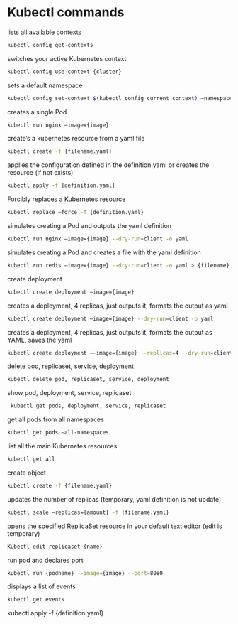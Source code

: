 # Kubectl commands


lists all available contexts
```sh
kubectl config get-contexts
```
switches your active Kubernetes context
```sh
kubectl config use-context {cluster}
```
sets a default namespace
```sh
kubectl config set-context $(kubectl config current context) —namespace={namespace}
```
creates a single Pod
```sh
kubectl run nginx —image={image}
```
 create’s a kubernetes resource from a yaml file
 ```sh
 kubectl create -f {filename.yaml}
 ```
applies the configuration defined in the definition.yaml or creates the resource (if not exists)
```sh
kubectl apply -f {definition.yaml}
```
Forcibly replaces a Kubernetes resource
```sh
kubectl replace —force -f {definition.yaml}
```
simulates creating a Pod and outputs the yaml definition
```sh
kubectl run nginx —image={image} --dry-run=client -o yaml
```
simulates creating a Pod  and creates a file with the yaml definition
```sh
kubectl run redis —image={image} --dry-run=client -o yaml > {filename}.yaml
``` 
create deployment
```sh       
kubectl create deployment —image={image}
```
creates a deployment, 4 replicas, just outputs it, formats the output as yaml
```sh
kubectl create deployment —image={image} --dry-run=client -o yaml
```
 creates a deployment, 4 replicas, just outputs it, formats the output as YAML, saves the yaml
 ```sh
 kubectl create deployment —-image={image} --replicas=4 --dry-run=client -o yaml > {filename}.yaml
 ```
 delete pod, replicaset, service, deployment
 ```sh
 kubectl delete pod, replicaset, service, deployment
 ```
show pod, deployment, service, replicaset
```sh
 kubectl get pods, deployment, service, replicaset
```
get all pods from all namespaces
```sh
kubectl get pods —all-namespaces
```
list all the main Kubernetes resources
```sh
kubectl get all
```
create object
```sh
kubectl create -f {filename.yaml}
```
updates the number of replicas (temporary, yaml definition is not update)
```sh
kubectl scale —replicas={amount} -f {filename.yaml}
```
opens the specified ReplicaSet resource in your default text editor (edit is temporary)
```sh
Kubectl edit replicaset {name}
```
run pod and declares port
```sh
kubectl run {podname} --image={image} --port=8080
```
displays a list of events
```sh
kubectl get events
```
kubectl apply -f {definition.yaml}


